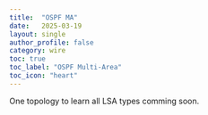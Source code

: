 ```yaml
---
title:  "OSPF MA"
date:   2025-03-19
layout: single
author_profile: false
category: wire
toc: true
toc_label: "OSPF Multi-Area"
toc_icon: "heart"
---
```


One topology to learn all LSA types comming soon.
